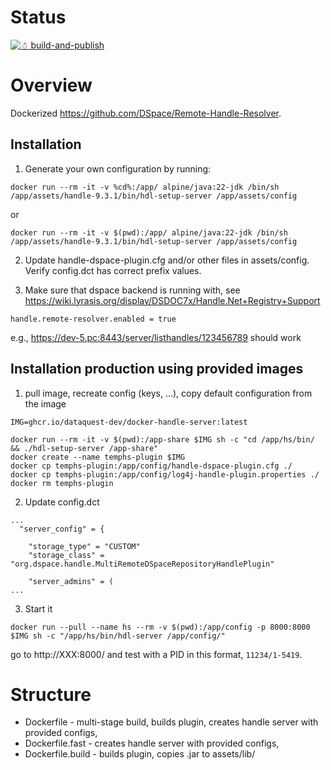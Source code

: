 # Status
[![☃ build-and-publish](https://github.com/dataquest-dev/docker-handle-server/actions/workflows/ci.yml/badge.svg)](https://github.com/dataquest-dev/docker-handle-server/actions/workflows/ci.yml)

# Overview

Dockerized https://github.com/DSpace/Remote-Handle-Resolver.

## Installation

1. Generate your own configuration by running:
```
docker run --rm -it -v %cd%:/app/ alpine/java:22-jdk /bin/sh /app/assets/handle-9.3.1/bin/hdl-setup-server /app/assets/config
```
or 
```
docker run --rm -it -v $(pwd):/app/ alpine/java:22-jdk /bin/sh /app/assets/handle-9.3.1/bin/hdl-setup-server /app/assets/config
```

2. Update handle-dspace-plugin.cfg and/or other files in assets/config. Verify config.dct has correct prefix values.

3. Make sure that dspace backend is running with, see https://wiki.lyrasis.org/display/DSDOC7x/Handle.Net+Registry+Support

```
handle.remote-resolver.enabled = true
```
e.g., https://dev-5.pc:8443/server/listhandles/123456789 should work

## Installation production using provided images

1. pull image, recreate config (keys, ...), copy default configuration from the image
```
IMG=ghcr.io/dataquest-dev/docker-handle-server:latest

docker run --rm -it -v $(pwd):/app-share $IMG sh -c "cd /app/hs/bin/ && ./hdl-setup-server /app-share"
docker create --name temphs-plugin $IMG
docker cp temphs-plugin:/app/config/handle-dspace-plugin.cfg ./
docker cp temphs-plugin:/app/config/log4j-handle-plugin.properties ./
docker rm temphs-plugin
```

2. Update config.dct
```
...
  "server_config" = {

    "storage_type" = "CUSTOM"
    "storage_class" = "org.dspace.handle.MultiRemoteDSpaceRepositoryHandlePlugin"

    "server_admins" = (
...
```

3. Start it

```
docker run --pull --name hs --rm -v $(pwd):/app/config -p 8000:8000 $IMG sh -c "/app/hs/bin/hdl-server /app/config/"
```
go to http://XXX:8000/ and test with a PID in this format, `11234/1-5419`.

# Structure

* Dockerfile - multi-stage build, builds plugin, creates handle server with provided configs,
* Dockerfile.fast - creates handle server with provided configs,
* Dockerfile.build - builds plugin, copies .jar to assets/lib/
